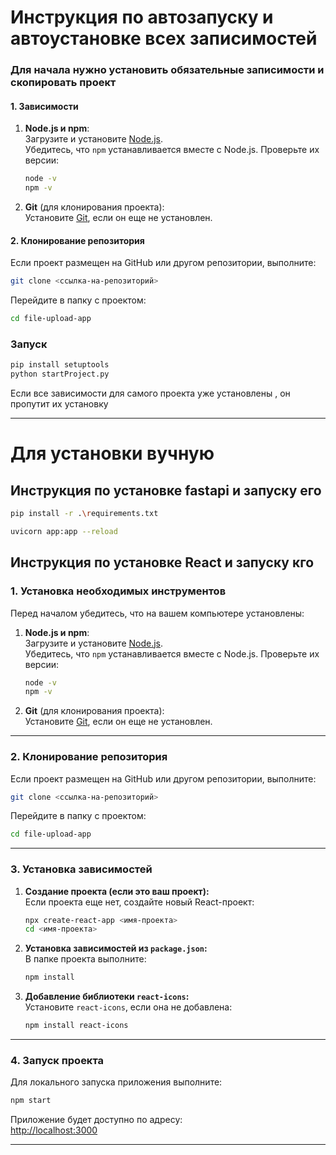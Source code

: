 # Инструкция по автозапуску и автоустановке всех записимостей

### Для начала нужно установить обязательные записимости и скопировать проект

#### 1. Зависимости

1. **Node.js и npm**:  
   Загрузите и установите [Node.js](https://nodejs.org/).  
   Убедитесь, что `npm` устанавливается вместе с Node.js. Проверьте их версии:

   ```bash
   node -v
   npm -v
   ```

2. **Git** (для клонирования проекта):  
   Установите [Git](https://git-scm.com/), если он еще не установлен.

#### 2. Клонирование репозитория

Если проект размещен на GitHub или другом репозитории, выполните:

```bash
git clone <ссылка-на-репозиторий>
```

Перейдите в папку с проектом:

```bash
cd file-upload-app
```

### Запуск

```bash
pip install setuptools
python startProject.py
```

Если все зависимости для самого проекта уже установлены , он пропутит их установку

---

# Для установки вучную

## Инструкция по установке fastapi и запуску его

```bash
pip install -r .\requirements.txt
```

```bash
uvicorn app:app --reload
```

## Инструкция по установке React и запуску кго

### 1. Установка необходимых инструментов

Перед началом убедитесь, что на вашем компьютере установлены:

1. **Node.js и npm**:  
   Загрузите и установите [Node.js](https://nodejs.org/).  
   Убедитесь, что `npm` устанавливается вместе с Node.js. Проверьте их версии:

   ```bash
   node -v
   npm -v
   ```

2. **Git** (для клонирования проекта):  
   Установите [Git](https://git-scm.com/), если он еще не установлен.

---

### 2. Клонирование репозитория

Если проект размещен на GitHub или другом репозитории, выполните:

```bash
git clone <ссылка-на-репозиторий>
```

Перейдите в папку с проектом:

```bash
cd file-upload-app
```

---

### 3. Установка зависимостей

1. **Создание проекта (если это ваш проект):**  
   Если проекта еще нет, создайте новый React-проект:

   ```bash
   npx create-react-app <имя-проекта>
   cd <имя-проекта>
   ```

2. **Установка зависимостей из `package.json`:**  
   В папке проекта выполните:

   ```bash
   npm install
   ```

3. **Добавление библиотеки `react-icons`:**  
   Установите `react-icons`, если она не добавлена:
   ```bash
   npm install react-icons
   ```

---

### 4. Запуск проекта

Для локального запуска приложения выполните:

```bash
npm start
```

Приложение будет доступно по адресу:  
[http://localhost:3000](http://localhost:3000)

---
